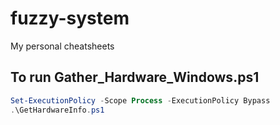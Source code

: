 # fuzzy-system
My personal cheatsheets

## To run Gather_Hardware_Windows.ps1

```powershell
Set-ExecutionPolicy -Scope Process -ExecutionPolicy Bypass
.\GetHardwareInfo.ps1
```
